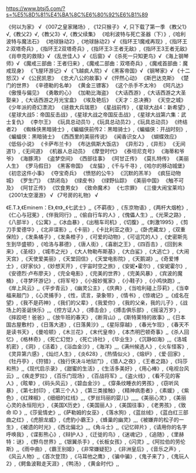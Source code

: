 https://www.btsj5.com/?s=%E5%8D%81%E4%BA%8C%E6%80%92%E6%B1%89

《何以为家》 √
《007之皇家赌场》,
《12只猴子》 √, 只下载了第一季
《教父1》√,《教父2》√,《教父3》√,《教父续集》
《哈利波特与死亡圣器（下）》,《哈利波特与魔法石》
《地球脉动2》,《地球脉动2》√
《指环王1魔戒再现》,《指环王2:双塔奇兵》,《指环王2双塔奇兵》,《指环王3:王者无敌》,《指环王3王者无敌》
《肖申克的救赎》√
《乱世佳人》√
《后窗》√
《杀死一只知更鸟》√
《海上钢琴师》√
《魔戒三部曲：王者归来》,《魔戒二部曲：双塔奇兵》,《魔戒首部曲：魔戒现身》
《飞屋环游记》√
《飞越疯人院》√
《黑客帝国》√
《钢琴家》√
《十二怒汉》√
《公民凯恩》
《忠犬八公的故事》√
《怦然心动》
《斯巴达克斯》
《楚门的世界》
《辛德勒的名单》
《黄金三镖客》
《这个杀手不太冷》
《阿凡达》
《傲慢与偏见》
《勇敢的心》
《加勒比海盗》
《大话西游》,《大话西游之大圣娶亲》,《大话西游之月光宝盒》
《埃及艳后》
《天才：总决赛》
《天空之城》
《少年派的奇幻漂流》
《拯救大兵瑞恩》
《星战前传》,《星球大战4：新希望》,《星球大战5：帝国反击战》,《星球大战之帝国反击战》,《星球大战第六集：武士复仇》
《李尔王》
《玩具总动员1》,《玩具总动员2》,《玩具总动员》
《终结者2》
《蜘蛛侠黑暗骑士》,《蝙蝠侠前传2：黑暗骑士》,《蝙蝠侠：开战时刻》,《蝙蝠侠：黑暗骑士》
《西西里的美丽传说》
《闻香识女人》
《蝴蝶效应》
《低俗小说》
《卡萨布兰卡》
《布达佩斯大饭店》
《异形2》,《异形》
《无间道1》,《无间道》
《机器人总动员》
《摩登时代》
《泰坦尼克号》
《海蒂和爷爷》
《海豚湾》
《盗梦空间》
《西部往事》
《阿甘正传》
《莫扎特传》
《美丽人生》
《罗马假日》
《黑客帝国》
《龙猫》,《千与千寻》,《哈尔的移动城堡》
《初恋这件小事》
《夺宝奇兵》
《愤怒的公牛》
《沉默的羔羊》
《疯狂动物城》
《罗生门》
《禁闭岛》
《绿皮书》
《绿野仙踪》
《美丽中国》
《触不可及》
《阿甘正传》
《饮食男女》
《致命魔术》
《七宗罪》
《三傻大闹宝莱坞》
《2001太空漫游》 √
《7号房的礼物》 √

《E.T.》,《Eminem：E》,《π》,,《七武士》,,《不羁夜》,《东京物语》,《两杆大烟枪》,《仁心与冠冕》,《伴我同行》,,《偷自行车的人》,《傀儡人生》,,《光荣之路》,《八部半》,《公寓》,,《冰血暴》,《出租车司机》,《切腹》,,《刺激1995》,《剪刀手爱德华》,《北非谍影》,,《卡丽》,《卡比利亚之夜》,,《卧虎藏龙》,《双重保险》,《发条橘子》,《发条橙子》,《可爱的动物》,《可诅咒的人》,《史密斯先生到华盛顿》,《哈洛与慕德》,《唐人街》,《喜剧之王》,《四百击》,《回到未来》,《圣经》,《城市之光》,《大人物勒布斯基》,《大白鲨》,《大逃亡》,《大闹天宫》,《天使爱美丽》,《天堂回信》,《天堂电影院》,《天鹅湖》,,《奇爱博士》,《好家伙》,《妙想天开》,《宇宙时空之旅》,《安妮•霍尔》,《安妮霍尔》,《安德烈·卢布廖夫》,《完全电影》,《完美的世界》,《完美风暴》,《宾波的魔桶》,《寻梦环游记》,《将军号》,《小报妙冤家》,《小鞋子》,《小鸡快跑》,,《岸上风云》,,《平步青云》,《幽灵公主》,《庆典》,《当哈利碰上莎莉》,《当幸福来敲门》,《心灵捕手》,《性，谎言，录象带》,《情书》,《惊魂记》,,《成名在望》,《我不是药神》,《我们的父辈》,《我爱你》,《我的父亲，我的儿子》,《战场上的圣诞快乐》,,,《控方证人》,《搏击会》,《搏击俱乐部》,《摇滚万岁》,《摔跤吧！爸爸》,,《放牛班的春天》,《断背山》,,《斯特莱特的故事》,,《日本国古屋敷村》,《日落大道》,《日落黄沙》,,《星际穿越》,《春光乍现》,《春天不是读书天》,《曼哈顿》,《木兰花》,《末代皇帝》,《本杰明巴顿奇事》,,《杀人回忆》,《格林奇》,《死亡幻觉》,《死亡诗社》,《毕业生》,《沉静如海》,,,《洛城机密》,《洞》,《活着》,《浴血金沙》,《海洋》,,,《满州候选人》,《火车怪客》,《灵异第六感》,《灿烂人生》,《炎628》,《热情似火》,《熔炉》,《爱·回家》,《牡丹亭》,《狩猎》,《独行侠决斗地狱门》,《猎人之夜》,《王者之路》,《玛莎和熊》,,《现代启示录》,《甜蜜的生活》,《生活多美好》,《用心棒》,《电视台风云》,,《疾走罗拉》,《百乐门现场》,《百战将军》,,《盗火线》,《看不见的客人》,《眩晕》,《码头风云》,《碧血金沙》,,《穿条纹睡衣的男孩》,《窃听风暴》,《第七封印》,《第三个人》,《第三类接触》,《精神病患者》,《素媛》,《紫色》,《红辣椒》,《细细的红线》,,,《罗丝玛丽的婴儿》,,,,,《美丽心灵》,《美丽心灵的永恒阳光》,《美国X历史》,《美国丽人》,《美国往事》,《老男孩》,《致命 ID 》,,《莎瓮情史》,,《萨勒姆的女巫》,《落水狗》,《蓝丝绒》,《蓝白红三部曲之红》,《虎胆龙威》,《虎豹小霸王》,《蜂巢的幽灵》,,,《被嫌弃的松子的一生》,《被遗的时光》,《西北偏北》,,,《角斗士》,,《记忆碎片》,《请用你的名字呼唤我》,《谍影熊心》,《辩护人》,《迁徙的鸟》,《迷魂记》,《追随》,《里赫特：谜》,《野鸟世界》,,《银翼杀手》,《长板女孩》,《闪灵》,,《阿拉伯的劳伦斯》,,《雨中曲》,《霸王别姬》,《非常嫌疑犯》,《非洲皇后》,《音乐之声》,《风云人物》,,《首次登顶》,《马耳他之鹰》,《骗中骗》,《鬼子来了》,《鬼玩人2》,《鳄鱼波鞋走天涯》,《鸭汤》,《黄金时代》,,


